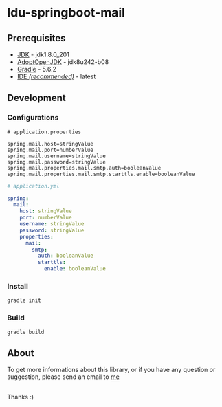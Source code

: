 # ldu-springboot-mail

## Prerequisites

* [JDK](https://www.oracle.com/technetwork/java/javase/downloads/index.html) - jdk1.8.0_201
* [AdoptOpenJDK](https://adoptopenjdk.net/index.html) - jdk8u242-b08
* [Gradle](https://gradle.org/releases/) - 5.6.2
* [IDE *(recommended)*](https://spring.io/tools) - latest

## Development

### Configurations

```properties
# application.properties

spring.mail.host=stringValue
spring.mail.port=numberValue
spring.mail.username=stringValue
spring.mail.password=stringValue
spring.mail.properties.mail.smtp.auth=booleanValue
spring.mail.properties.mail.smtp.starttls.enable=booleanValue

```

```yaml
# application.yml

spring:
  mail:
    host: stringValue
    port: numberValue
    username: stringValue
    password: stringValue
    properties: 
      mail:
        smtp:
          auth: booleanValue
          starttls:
            enable: booleanValue
```

### Install

```Gradle
gradle init
```

### Build

```Gradle
gradle build
```

## About

To get more informations about this library, or if you have any question or suggestion, please send an email to [me](mailto:lildworks@gmail.com)

## 

Thanks :)
